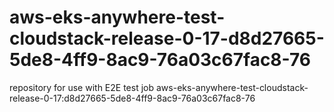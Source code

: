 # aws-eks-anywhere-test-cloudstack-release-0-17-d8d27665-5de8-4ff9-8ac9-76a03c67fac8-76
repository for use with E2E test job aws-eks-anywhere-test-cloudstack-release-0-17:d8d27665-5de8-4ff9-8ac9-76a03c67fac8-76
